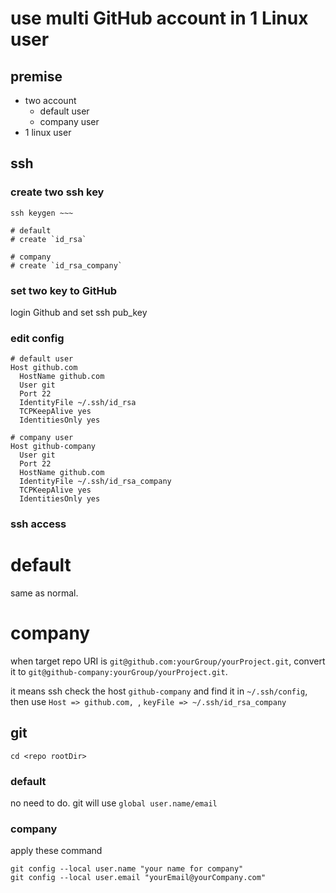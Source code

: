 
# use multi GitHub account in 1 Linux user

## premise

- two account
  - default user
  - company user
- 1 linux user

## ssh

### create two ssh key

```
ssh keygen ~~~

# default
# create `id_rsa`

# company
# create `id_rsa_company`

```

### set two key to GitHub

login Github and set ssh pub_key

### edit config

```~/.ssh/config
# default user
Host github.com
  HostName github.com
  User git
  Port 22
  IdentityFile ~/.ssh/id_rsa
  TCPKeepAlive yes
  IdentitiesOnly yes

# company user
Host github-company
  User git
  Port 22
  HostName github.com
  IdentityFile ~/.ssh/id_rsa_company
  TCPKeepAlive yes
  IdentitiesOnly yes
```

### ssh access

# default
same as normal.

# company

when target repo URI is `git@github.com:yourGroup/yourProject.git`, convert it to `git@github-company:yourGroup/yourProject.git`.

it means ssh check the host `github-company` and find it in `~/.ssh/config`, then use `Host => github.com, `, `keyFile => ~/.ssh/id_rsa_company`

## git

`cd <repo rootDir>`

### default
no need to do. git will use `global user.name/email`

### company

apply these command
```
git config --local user.name "your name for company"
git config --local user.email "yourEmail@yourCompany.com"
```


